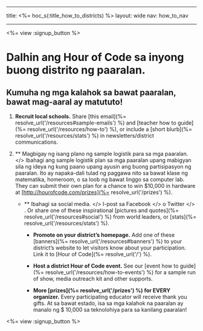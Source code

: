 * * *

title: <%= hoc_s(:title_how_to_districts) %> layout: wide nav: how_to_nav

* * *

<%= view :signup_button %>

# Dalhin ang Hour of Code sa inyong buong distrito ng paaralan.

## Kumuha ng mga kalahok sa bawat paaralan, bawat mag-aaral ay matututo!

  1. **Recruit local schools.** Share [this email](%= resolve_url('/resources#sample-emails') %) and [teacher how to guide](%= resolve_url('/resources/how-to') %), or include a [short blurb](%= resolve_url('/resources/stats') %) in newsletters/district communications.

  2. ** Magbigay ng isang plano ng sample logistik para sa mga paaralan. </> Ibahagi ang sample logistik plan sa mga paaralan upang mabigyan sila ng ideya ng kung paano upang ayusin ang buong partisipasyon ng paaralan. Ito ay napaka-dali tulad ng paggawa nito sa bawat klase ng matematika, homeroom, o sa loob ng bawat linggo sa computer lab. They can submit their own plan for a chance to win $10,000 in hardware at [http://hourofcode.com/prizes](%= resolve_url('/prizes') %).</p></li> 
    
      * ** Ibahagi sa social media. </> I-post sa  Facebook </> o  Twitter </> . Or share one of these inspirational [pictures and quotes](%= resolve_url('/resources#social') %) from world leaders, or [stats](%= resolve_url('/resources/stats') %).</p></li> 
        
          * **Promote on your district’s homepage.** Add one of these [banners](%= resolve_url('/resources#banners') %) to your district’s website to let visitors know about your participation. Link it to [Hour of Code](%= resolve_url('/') %).
        
          * **Host a district Hour of Code event.** See our [event how to guide](%= resolve_url('/resources/how-to-events') %) for a sample run of show, media outreach kit and other supports.
        
          * **More [prizes](%= resolve_url('/prizes') %) for EVERY organizer.** Every participating educator will receive thank you gifts. At sa bawat estado, isa sa mga kalahok na paaralan ay manalo ng $ 10,000 sa teknolohiya para sa kanilang paaralan!</ol> 
        
        <%= view :signup_button %>